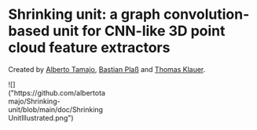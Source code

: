 # Shrinking unit: a graph convolution-based unit for CNN-like 3D point cloud feature extractors
Created by <a href="https://albertotamajo.github.io/" target="_blank">Alberto Tamajo</a>, <a href="https://i3mainz.hs-mainz.de/team/bastianplass/" target="_blank">Bastian Plaß</a> and <a href="https://i3mainz.hs-mainz.de/team/thomasklauer/" target="_blank">Thomas Klauer</a>.
<div style="width: 40%; height: 40%">
  ![]("https://github.com/albertotamajo/Shrinking-unit/blob/main/doc/ShrinkingUnitIllustrated.png")
</div>
